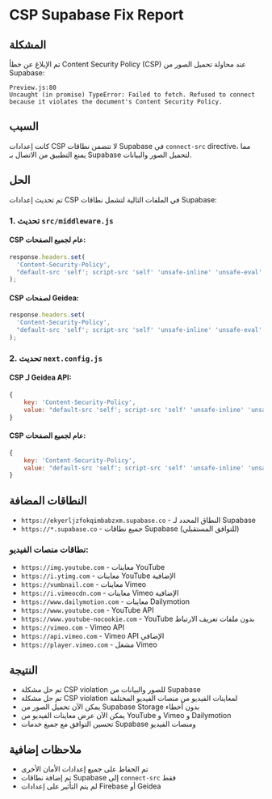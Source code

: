 # CSP Supabase Fix Report

## المشكلة
تم الإبلاغ عن خطأ Content Security Policy (CSP) عند محاولة تحميل الصور من Supabase:

```
Preview.js:80 
Uncaught (in promise) TypeError: Failed to fetch. Refused to connect because it violates the document's Content Security Policy.
```

## السبب
كانت إعدادات CSP لا تتضمن نطاقات Supabase في `connect-src` directive، مما يمنع التطبيق من الاتصال بـ Supabase لتحميل الصور والبيانات.

## الحل
تم تحديث إعدادات CSP في الملفات التالية لتشمل نطاقات Supabase:

### 1. تحديث `src/middleware.js`

#### CSP عام لجميع الصفحات:
```javascript
response.headers.set(
  'Content-Security-Policy',
  "default-src 'self'; script-src 'self' 'unsafe-inline' 'unsafe-eval' https://www.gstatic.com https://securetoken.googleapis.com https://www.googletagmanager.com https://www.google-analytics.com; style-src 'self' 'unsafe-inline' https://fonts.googleapis.com; font-src 'self' https://fonts.gstatic.com; img-src 'self' data: https:; connect-src 'self' https://firebase.googleapis.com https://securetoken.googleapis.com https://identitytoolkit.googleapis.com https://www.googleapis.com https://fcm.googleapis.com https://firestore.googleapis.com https://firebaseinstallations.googleapis.com https://api.exchangerate-api.com https://www.google-analytics.com https://analytics.google.com https://ekyerljzfokqimbabzxm.supabase.co https://*.supabase.co; frame-src 'self';"
);
```

#### CSP لصفحات Geidea:
```javascript
response.headers.set(
  'Content-Security-Policy',
  "default-src 'self'; script-src 'self' 'unsafe-inline' 'unsafe-eval' https://www.merchant.geidea.net https://accosa-ivs.s3.ap-south-1.amazonaws.com https://secure-acs2ui-b1.wibmo.com https://www.gstatic.com https://securetoken.googleapis.com https://www.googletagmanager.com https://www.google-analytics.com; style-src 'self' 'unsafe-inline'; img-src 'self' data: https:; connect-src 'self' https://api.merchant.geidea.net https://www.merchant.geidea.net https://secure-acs2ui-b1.wibmo.com https://firebase.googleapis.com https://securetoken.googleapis.com https://identitytoolkit.googleapis.com https://www.googleapis.com https://fcm.googleapis.com https://firestore.googleapis.com https://firebaseinstallations.googleapis.com https://api.exchangerate-api.com https://www.google-analytics.com https://analytics.google.com https://ekyerljzfokqimbabzxm.supabase.co https://*.supabase.co; frame-src 'self' https://www.merchant.geidea.net https://secure-acs2ui-b1.wibmo.com;"
);
```

### 2. تحديث `next.config.js`

#### CSP لـ Geidea API:
```javascript
{
    key: 'Content-Security-Policy',
    value: "default-src 'self'; script-src 'self' 'unsafe-inline' 'unsafe-eval' https://www.merchant.geidea.net https://accosa-ivs.s3.ap-south-1.amazonaws.com https://secure-acs2ui-b1.wibmo.com https://www.gstatic.com https://securetoken.googleapis.com https://www.googletagmanager.com https://www.google-analytics.com; style-src 'self' 'unsafe-inline'; img-src 'self' data: https:; connect-src 'self' https://api.merchant.geidea.net https://www.merchant.geidea.net https://secure-acs2ui-b1.wibmo.com https://firebase.googleapis.com https://securetoken.googleapis.com https://identitytoolkit.googleapis.com https://www.googleapis.com https://fcm.googleapis.com https://firestore.googleapis.com https://firebaseinstallations.googleapis.com https://api.exchangerate-api.com https://www.google-analytics.com https://analytics.google.com https://ekyerljzfokqimbabzxm.supabase.co https://*.supabase.co; frame-src 'self' https://www.merchant.geidea.net https://secure-acs2ui-b1.wibmo.com;",
}
```

#### CSP عام لجميع الصفحات:
```javascript
{
    key: 'Content-Security-Policy',
    value: "default-src 'self'; script-src 'self' 'unsafe-inline' 'unsafe-eval' https://www.merchant.geidea.net https://accosa-ivs.s3.ap-south-1.amazonaws.com https://secure-acs2ui-b1.wibmo.com https://www.gstatic.com https://securetoken.googleapis.com https://www.googletagmanager.com https://www.google-analytics.com; style-src 'self' 'unsafe-inline' https://fonts.googleapis.com; font-src 'self' https://fonts.gstatic.com data:; img-src 'self' data: https:; connect-src 'self' https://api.merchant.geidea.net https://www.merchant.geidea.net https://secure-acs2ui-b1.wibmo.com https://firebase.googleapis.com https://securetoken.googleapis.com https://identitytoolkit.googleapis.com https://www.googleapis.com https://fcm.googleapis.com https://firestore.googleapis.com https://firebaseinstallations.googleapis.com https://api.exchangerate-api.com https://www.google-analytics.com https://analytics.google.com https://ekyerljzfokqimbabzxm.supabase.co https://*.supabase.co; frame-src 'self' https://www.merchant.geidea.net https://secure-acs2ui-b1.wibmo.com;",
}
```

## النطاقات المضافة
- `https://ekyerljzfokqimbabzxm.supabase.co` - النطاق المحدد لـ Supabase
- `https://*.supabase.co` - جميع نطاقات Supabase (للتوافق المستقبلي)

### نطاقات منصات الفيديو:
- `https://img.youtube.com` - معاينات YouTube
- `https://i.ytimg.com` - معاينات YouTube الإضافية
- `https://vumbnail.com` - معاينات Vimeo
- `https://i.vimeocdn.com` - معاينات Vimeo الإضافية
- `https://www.dailymotion.com` - معاينات Dailymotion
- `https://www.youtube.com` - YouTube API
- `https://www.youtube-nocookie.com` - YouTube بدون ملفات تعريف الارتباط
- `https://vimeo.com` - Vimeo API
- `https://api.vimeo.com` - Vimeo API الإضافي
- `https://player.vimeo.com` - مشغل Vimeo

## النتيجة
- تم حل مشكلة CSP violation للصور والبيانات من Supabase
- تم حل مشكلة CSP violation لمعاينات الفيديو من منصات الفيديو المختلفة
- يمكن الآن تحميل الصور من Supabase Storage بدون أخطاء
- يمكن الآن عرض معاينات الفيديو من YouTube و Vimeo و Dailymotion
- تحسين التوافق مع جميع خدمات Supabase ومنصات الفيديو

## ملاحظات إضافية
- تم الحفاظ على جميع إعدادات الأمان الأخرى
- تم إضافة نطاقات Supabase إلى `connect-src` فقط
- لم يتم التأثير على إعدادات Firebase أو Geidea 
